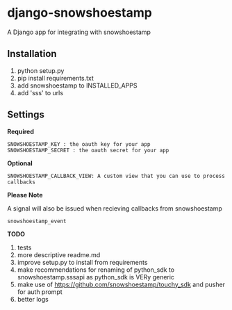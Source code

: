 django-snowshoestamp
====================

A Django app for integrating with snowshoestamp


Installation
------------

1. python setup.py
2. pip install requirements.txt
3. add snowshoestamp to INSTALLED_APPS
4. add 'sss' to urls

Settings
--------

__Required__

```
SNOWSHOESTAMP_KEY : the oauth key for your app
SNOWSHOESTAMP_SECRET : the oauth secret for your app
```


__Optional__

```
SNOWSHOESTAMP_CALLBACK_VIEW: A custom view that you can use to process callbacks
```


__Please Note__

A signal will also be issued when recieving callbacks from snowshoestamp

```
snowshoestamp_event
```


__TODO__

1. tests
2. more descriptive readme.md
3. improve setup.py to install from requirements
4. make recommendations for renaming of python_sdk to snowshoestamp.sssapi as python_sdk is VERy generic
5. make use of https://github.com/snowshoestamp/touchy_sdk and pusher for auth prompt
6. better logs